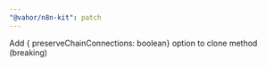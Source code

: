 ```yaml
---
"@vahor/n8n-kit": patch
---
```


Add { preserveChainConnections: boolean} option to clone method (breaking)
